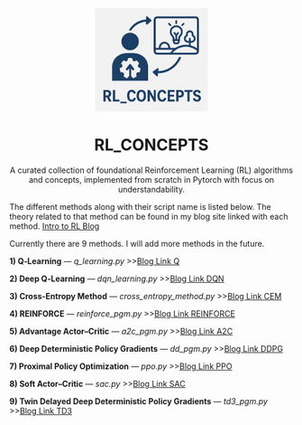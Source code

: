 <p align="center">
  <img src="https://github.com/Mandred009/RL_Concepts/blob/d0343d3826f777829ff8e6d871dd17824b164dcc/RL_CONCEPTS%20repo.png" alt="RL_Concepts Logo" width="200"/>
</p>

<h1 align="center">RL_CONCEPTS</h1>

<p align="center">
  A curated collection of foundational Reinforcement Learning (RL) algorithms and concepts, implemented from scratch in Pytorch with focus on understandability.
</p>

The different methods along with their script name is listed below. The theory related to that method can be found in my blog site linked with each method.
[Intro to RL Blog](https://roboticsrave.blogspot.com/2025/06/reinforcement-learning-basics.html)

Currently there are 9 methods. I will add more methods in the future.

**1) Q‑Learning** — _q_learning.py_  >>[Blog Link Q](https://roboticsrave.blogspot.com/2025/06/reinforcement-learning-basics-q-learning.html)

**2) Deep Q‑Learning** — _dqn_learning.py_  >>[Blog Link DQN](https://roboticsrave.blogspot.com/2025/06/reinforcement-learning-basics-deep-q.html)

**3) Cross‑Entropy Method**  — _cross_entropy_method.py_  >>[Blog Link CEM](https://roboticsrave.blogspot.com/2025/06/reinforcement-learning-basics-cross.html)

**4) REINFORCE** — _reinforce_pgm.py_  >>[Blog Link REINFORCE](https://roboticsrave.blogspot.com/2025/06/reinforcement-learning-basics-reinforce.html)

**5) Advantage Actor–Critic** — _a2c_pgm.py_  >>[Blog Link A2C](https://roboticsrave.blogspot.com/2025/06/reinforcement-learning-basics-advantage.html)

**6) Deep Deterministic Policy Gradients** — _dd_pgm.py_  >>[Blog Link DDPG](https://roboticsrave.blogspot.com/2025/06/reinforcement-learning-basics-deep.html)

**7) Proximal Policy Optimization** — _ppo.py_  >>[Blog Link PPO](https://roboticsrave.blogspot.com/2025/06/reinforcement-learning-basics-proximal.html)

**8) Soft Actor–Critic** — _sac.py_  >>[Blog Link SAC](https://roboticsrave.blogspot.com/2025/06/reinforcement-learning-basics-soft.html)

**9) Twin Delayed Deep Deterministic Policy Gradients** — _td3_pgm.py_  >>[Blog Link TD3](https://roboticsrave.blogspot.com/2025/06/reinforcement-learning-basics-twin.html)


